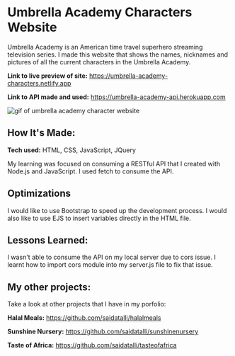 # Umbrella Academy Characters Website
Umbrella Academy is an American time travel superhero streaming television series. I made this website that shows the names, nicknames and pictures of all the current characters in the Umbrella Academy.

**Link to live preview of site:** 
https://umbrella-academy-characters.netlify.app

**Link to API made and used:** 
https://umbrella-academy-api.herokuapp.com

![gif of umbrella academy character website](https://media.giphy.com/media/EN0KHo3x2GmkBbVmwX/giphy.gif)

## How It's Made:

**Tech used:** HTML, CSS, JavaScript, JQuery

My learning was focused on consuming a RESTful API that I created with Node.js and JavaScript. I used fetch to consume the API.

## Optimizations

I would like to use Bootstrap to speed up the development process. I would also like to use EJS to insert variables directly in the HTML file.

## Lessons Learned:

I wasn't able to consume the API on my local server due to cors issue. I learnt how to import cors module into my server.js file to fix that issue.

## My other projects:
Take a look at other projects that I have in my porfolio:

**Halal Meals:** https://github.com/saidatalli/halalmeals

**Sunshine Nursery:** https://github.com/saidatalli/sunshinenursery

**Taste of Africa:** https://github.com/saidatalli/tasteofafrica